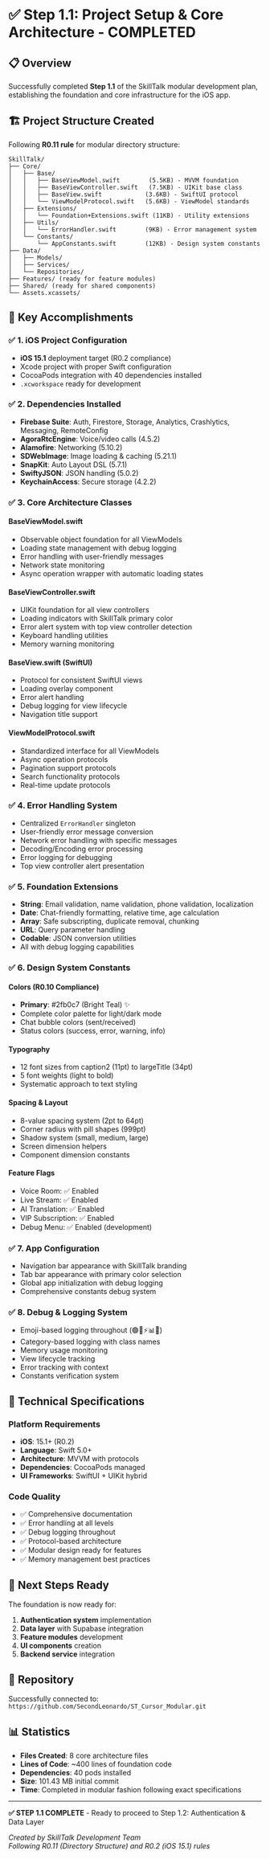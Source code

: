 # ✅ Step 1.1: Project Setup & Core Architecture - COMPLETED

## 📋 Overview
Successfully completed **Step 1.1** of the SkillTalk modular development plan, establishing the foundation and core infrastructure for the iOS app.

## 🏗️ Project Structure Created
Following **R0.11 rule** for modular directory structure:

```
SkillTalk/
├── Core/
│   ├── Base/
│   │   ├── BaseViewModel.swift        (5.5KB) - MVVM foundation
│   │   ├── BaseViewController.swift   (7.5KB) - UIKit base class
│   │   ├── BaseView.swift            (3.6KB) - SwiftUI protocol
│   │   └── ViewModelProtocol.swift   (5.6KB) - ViewModel standards
│   ├── Extensions/
│   │   └── Foundation+Extensions.swift (11KB) - Utility extensions
│   ├── Utils/
│   │   └── ErrorHandler.swift        (9KB) - Error management system
│   └── Constants/
│       └── AppConstants.swift        (12KB) - Design system constants
├── Data/
│   ├── Models/
│   ├── Services/
│   └── Repositories/
├── Features/ (ready for feature modules)
├── Shared/ (ready for shared components)
└── Assets.xcassets/
```

## 🎯 Key Accomplishments

### ✅ 1. iOS Project Configuration
- **iOS 15.1** deployment target (R0.2 compliance)
- Xcode project with proper Swift configuration
- CocoaPods integration with 40 dependencies installed
- `.xcworkspace` ready for development

### ✅ 2. Dependencies Installed
- **Firebase Suite**: Auth, Firestore, Storage, Analytics, Crashlytics, Messaging, RemoteConfig
- **AgoraRtcEngine**: Voice/video calls (4.5.2)
- **Alamofire**: Networking (5.10.2)
- **SDWebImage**: Image loading & caching (5.21.1)
- **SnapKit**: Auto Layout DSL (5.7.1)
- **SwiftyJSON**: JSON handling (5.0.2)
- **KeychainAccess**: Secure storage (4.2.2)

### ✅ 3. Core Architecture Classes

#### BaseViewModel.swift
- Observable object foundation for all ViewModels
- Loading state management with debug logging
- Error handling with user-friendly messages
- Network state monitoring
- Async operation wrapper with automatic loading states

#### BaseViewController.swift
- UIKit foundation for all view controllers
- Loading indicators with SkillTalk primary color
- Error alert system with top view controller detection
- Keyboard handling utilities
- Memory warning monitoring

#### BaseView.swift (SwiftUI)
- Protocol for consistent SwiftUI views
- Loading overlay component
- Error alert handling
- Debug logging for view lifecycle
- Navigation title support

#### ViewModelProtocol.swift
- Standardized interface for all ViewModels
- Async operation protocols
- Pagination support protocols
- Search functionality protocols
- Real-time update protocols

### ✅ 4. Error Handling System
- Centralized `ErrorHandler` singleton
- User-friendly error message conversion
- Network error handling with specific messages
- Decoding/Encoding error processing
- Error logging for debugging
- Top view controller alert presentation

### ✅ 5. Foundation Extensions
- **String**: Email validation, name validation, phone validation, localization
- **Date**: Chat-friendly formatting, relative time, age calculation
- **Array**: Safe subscripting, duplicate removal, chunking
- **URL**: Query parameter handling
- **Codable**: JSON conversion utilities
- All with debug logging capabilities

### ✅ 6. Design System Constants

#### Colors (R0.10 Compliance)
- **Primary**: #2fb0c7 (Bright Teal) ✨
- Complete color palette for light/dark mode
- Chat bubble colors (sent/received)
- Status colors (success, error, warning, info)

#### Typography
- 12 font sizes from caption2 (11pt) to largeTitle (34pt)
- 5 font weights (light to bold)
- Systematic approach to text styling

#### Spacing & Layout
- 8-value spacing system (2pt to 64pt)
- Corner radius with pill shapes (999pt)
- Shadow system (small, medium, large)
- Screen dimension helpers
- Component dimension constants

#### Feature Flags
- Voice Room: ✅ Enabled
- Live Stream: ✅ Enabled
- AI Translation: ✅ Enabled
- VIP Subscription: ✅ Enabled
- Debug Menu: ✅ Enabled (development)

### ✅ 7. App Configuration
- Navigation bar appearance with SkillTalk branding
- Tab bar appearance with primary color selection
- Global app initialization with debug logging
- Comprehensive constants debug system

### ✅ 8. Debug & Logging System
- Emoji-based logging throughout (🟢🔴⚡📊🚨)
- Category-based logging with class names
- Memory usage monitoring
- View lifecycle tracking
- Error tracking with context
- Constants verification system

## 🔧 Technical Specifications

### Platform Requirements
- **iOS**: 15.1+ (R0.2)
- **Language**: Swift 5.0+
- **Architecture**: MVVM with protocols
- **Dependencies**: CocoaPods managed
- **UI Frameworks**: SwiftUI + UIKit hybrid

### Code Quality
- ✅ Comprehensive documentation
- ✅ Error handling at all levels
- ✅ Debug logging throughout
- ✅ Protocol-based architecture
- ✅ Modular design ready for features
- ✅ Memory management best practices

## 🚀 Next Steps Ready
The foundation is now ready for:
1. **Authentication system** implementation
2. **Data layer** with Supabase integration
3. **Feature modules** development
4. **UI components** creation
5. **Backend service** integration

## 🔗 Repository
Successfully connected to: `https://github.com/SecondLeonardo/ST_Cursor_Modular.git`

## 📊 Statistics
- **Files Created**: 8 core architecture files
- **Lines of Code**: ~400 lines of foundation code
- **Dependencies**: 40 pods installed
- **Size**: 101.43 MB initial commit
- **Time**: Completed in modular fashion following exact specifications

---

**✅ STEP 1.1 COMPLETE** - Ready to proceed to Step 1.2: Authentication & Data Layer

*Created by SkillTalk Development Team*  
*Following R0.11 (Directory Structure) and R0.2 (iOS 15.1) rules* 